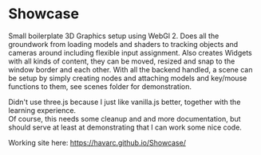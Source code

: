 # Showcase
Small boilerplate 3D Graphics setup using WebGl 2. Does all the groundwork from loading models and shaders to tracking objects and cameras around including flexible input assignment. Also creates Widgets with all kinds of content, they can be moved, resized and snap to the window border and each other.
With all the backend handled, a scene can be setup by simply creating nodes and attaching models and key/mouse functions to them, see scenes folder for demonstration.

Didn't use three.js because I just like vanilla.js better, together with the learning experience.  
Of course, this needs some cleanup and and more documentation, but should serve at least at demonstrating that I can work some nice code.  

Working site here: https://havarc.github.io/Showcase/
